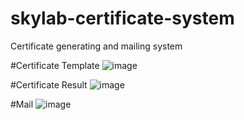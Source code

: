 # skylab-certificate-system
Certificate generating and mailing system

#Certificate Template
![image](https://user-images.githubusercontent.com/64038202/134748451-7f4c1261-2733-4e03-9a33-9533f7b25295.png)

#Certificate Result
![image](https://user-images.githubusercontent.com/64038202/134748429-fb28f36c-45f9-4d28-9b06-e155c66bd705.png)

#Mail
![image](https://user-images.githubusercontent.com/64038202/134748496-449f9bef-195c-4f82-8b23-11d3468fba0c.png)
